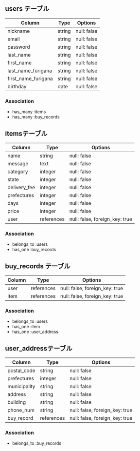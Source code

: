 ## users テーブル

| Column              | Type    | Options     |
| ------------------- | ------- | ----------- |
| nickname            | string  | null: false |
| email               | string  | null: false |
| password            | string  | null: false |
| last_name           | string  | null: false |
| first_name          | string  | null: false |
| last_name_furigana  | string  | null: false |
| first_name_furigana | string  | null: false |
| birthday            | date    | null: false |

### Association

- has_many :items
- has_many :buy_records

##  itemsテーブル

| Column       | Type       | Options                        |
| -----------  | ---------- | ------------------------------ |
| name         | string     | null: false                    |
| message      | text       | null: false                    |
| category     | integer    | null: false                    |
| state        | integer    | null: false                    |
| delivery_fee | integer    | null: false                    |
| prefectures  | integer    | null: false                    |
| days         | integer    | null: false                    |
| price        | integer    | null: false                    |
| user         | references | null: false, foreign_key: true |

### Association

- belongs_to :users
- has_one :buy_records

## buy_records テーブル

| Column       | Type       | Options                        |
| ------------ | ---------- | ------------------------------ |
| user         | references | null: false, foreign_key: true |
| item         | references | null: false, foreign_key: true |

### Association

- belongs_to :users
- has_one :item
- has_one :user_address

##  user_addressテーブル

| Column       | Type       | Options                        |
| ------------ | ---------- | ------------------------------ |
| postal_code  | string     | null: false                    |
| prefectures  | integer    | null: false                    |
| municipality | string     | null: false                    |
| address      | string     | null: false                    |
| building     | string     | null: false                    |
| phone_num    | string     | null: false, foreign_key: true |
| buy_record   | references | null: false, foreign_key: true |

### Association

- belongs_to :buy_records